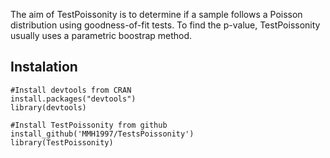 The aim of TestPoissonity is to determine if a sample follows a Poisson distribution using goodness-of-fit tests.
To find the p-value, TestPoissonity usually uses a parametric boostrap method. 
 


## Instalation

```{r }
#Install devtools from CRAN
install.packages("devtools")
library(devtools)

#Install TestPoissonity from github
install_github('MMH1997/TestsPoissonity')
library(TestPoissonity)

```

